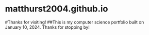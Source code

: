 # matthurst2004.github.io

#Thanks for visiting!
##This is my computer science portfolio built on January 10, 2024. Thanks for stopping by!
